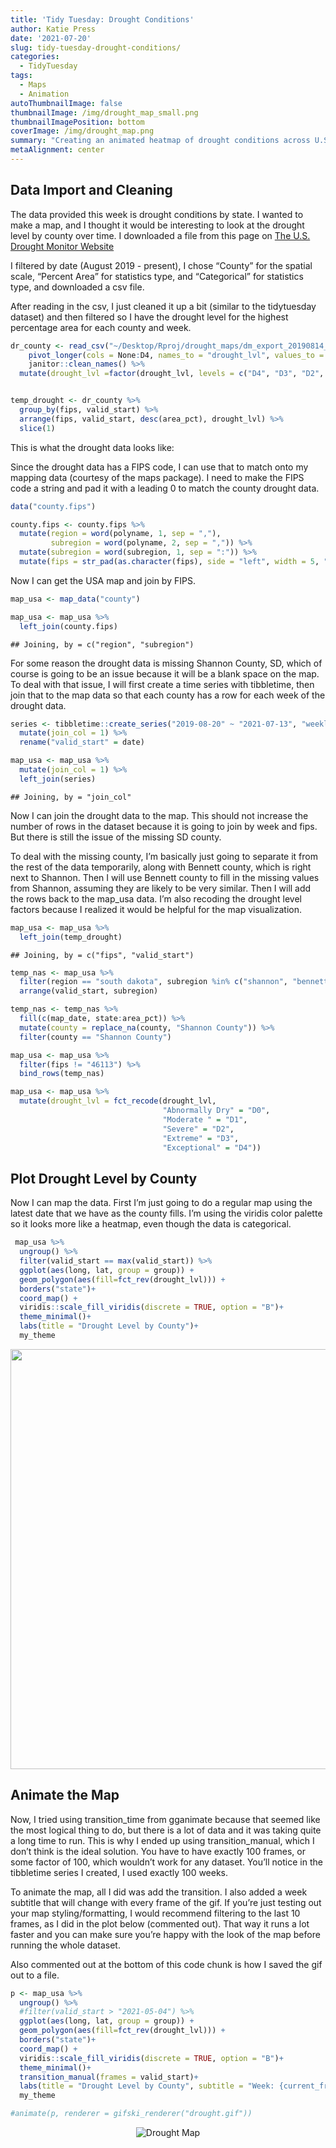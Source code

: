 ```yaml
---
title: 'Tidy Tuesday: Drought Conditions'
author: Katie Press
date: '2021-07-20'
slug: tidy-tuesday-drought-conditions/
categories:
  - TidyTuesday
tags:
  - Maps
  - Animation
autoThumbnailImage: false
thumbnailImage: /img/drought_map_small.png
thumbnailImagePosition: bottom
coverImage: /img/drought_map.png
summary: "Creating an animated heatmap of drought conditions across U.S. counties with ggplot2"
metaAlignment: center
---
```


<script src="/rmarkdown-libs/core-js/shim.min.js"></script>
<script src="/rmarkdown-libs/react/react.min.js"></script>
<script src="/rmarkdown-libs/react/react-dom.min.js"></script>
<script src="/rmarkdown-libs/reactwidget/react-tools.js"></script>
<script src="/rmarkdown-libs/htmlwidgets/htmlwidgets.js"></script>
<script src="/rmarkdown-libs/reactable-binding/reactable.js"></script>
<!--more-->

## Data Import and Cleaning

The data provided this week is drought conditions by state. I wanted to make a map, and I thought it would be interesting to look at the drought level by county over time. I downloaded a file from this page on [The U.S. Drought Monitor Website](https://droughtmonitor.unl.edu/DmData/DataDownload/ComprehensiveStatistics.aspx)

I filtered by date (August 2019 - present), I chose “County” for the spatial scale, “Percent Area” for statistics type, and “Categorical” for statistics type, and downloaded a csv file.

After reading in the csv, I just cleaned it up a bit (similar to the tidytuesday dataset) and then filtered so I have the drought level for the highest percentage area for each county and week.

``` r
dr_county <- read_csv("~/Desktop/Rproj/drought_maps/dm_export_20190814_20210714.csv") %>% 
    pivot_longer(cols = None:D4, names_to = "drought_lvl", values_to = "area_pct") %>% 
    janitor::clean_names() %>% 
  mutate(drought_lvl =factor(drought_lvl, levels = c("D4", "D3", "D2", "D1", "D0", "None"))) 


temp_drought <- dr_county %>% 
  group_by(fips, valid_start) %>% 
  arrange(fips, valid_start, desc(area_pct), drought_lvl) %>% 
  slice(1)
```

This is what the drought data looks like:

<div id="htmlwidget-1" class="reactable html-widget" style="width:auto;height:auto;"></div>
<script type="application/json" data-for="htmlwidget-1">{"x":{"tag":{"name":"Reactable","attribs":{"data":{"map_date":[20190813,20190820,20190827,20190903,20190910,20190917],"fips":["01001","01001","01001","01001","01001","01001"],"county":["Autauga County","Autauga County","Autauga County","Autauga County","Autauga County","Autauga County"],"state":["AL","AL","AL","AL","AL","AL"],"valid_start":["2019-08-13","2019-08-20","2019-08-27","2019-09-03","2019-09-10","2019-09-17"],"valid_end":["2019-08-19","2019-08-26","2019-09-02","2019-09-09","2019-09-16","2019-09-23"],"statistic_format_id":[2,2,2,2,2,2],"drought_lvl":["D0","D0","None","None","D0","D0"],"area_pct":[63.29,100,96.69,96.69,93.12,70.42]},"columns":[{"accessor":"map_date","name":"map_date","type":"numeric"},{"accessor":"fips","name":"fips","type":"character"},{"accessor":"county","name":"county","type":"character"},{"accessor":"state","name":"state","type":"character"},{"accessor":"valid_start","name":"valid_start","type":"Date"},{"accessor":"valid_end","name":"valid_end","type":"Date"},{"accessor":"statistic_format_id","name":"statistic_format_id","type":"numeric"},{"accessor":"drought_lvl","name":"drought_lvl","type":"factor"},{"accessor":"area_pct","name":"area_pct","type":"numeric"}],"defaultPageSize":10,"paginationType":"numbers","showPageInfo":true,"minRows":1,"highlight":true,"bordered":true,"striped":true,"compact":true,"nowrap":true,"dataKey":"0f9b6e6a39742ba96c5255d396285052","key":"0f9b6e6a39742ba96c5255d396285052"},"children":[]},"class":"reactR_markup"},"evals":[],"jsHooks":[]}</script>

Since the drought data has a FIPS code, I can use that to match onto my mapping data (courtesy of the maps package). I need to make the FIPS code a string and pad it with a leading 0 to match the county drought data.

``` r
data("county.fips")

county.fips <- county.fips %>% 
  mutate(region = word(polyname, 1, sep = ","),
         subregion = word(polyname, 2, sep = ",")) %>% 
  mutate(subregion = word(subregion, 1, sep = ":")) %>% 
  mutate(fips = str_pad(as.character(fips), side = "left", width = 5, "0"))
```

Now I can get the USA map and join by FIPS.

``` r
map_usa <- map_data("county")

map_usa <- map_usa %>% 
  left_join(county.fips)
```

    ## Joining, by = c("region", "subregion")

For some reason the drought data is missing Shannon County, SD, which of course is going to be an issue because it will be a blank space on the map. To deal with that issue, I will first create a time series with tibbletime, then join that to the map data so that each county has a row for each week of the drought data.

``` r
series <- tibbletime::create_series("2019-08-20" ~ "2021-07-13", "weekly") %>% 
  mutate(join_col = 1) %>% 
  rename("valid_start" = date)

map_usa <- map_usa %>% 
  mutate(join_col = 1) %>% 
  left_join(series)
```

    ## Joining, by = "join_col"

Now I can join the drought data to the map. This should not increase the number of rows in the dataset because it is going to join by week and fips. But there is still the issue of the missing SD county.

To deal with the missing county, I’m basically just going to separate it from the rest of the data temporarily, along with Bennett county, which is right next to Shannon. Then I will use Bennett county to fill in the missing values from Shannon, assuming they are likely to be very similar. Then I will add the rows back to the map\_usa data. I’m also recoding the drought level factors because I realized it would be helpful for the map visualization.

``` r
map_usa <- map_usa %>% 
  left_join(temp_drought)
```

    ## Joining, by = c("fips", "valid_start")

``` r
temp_nas <- map_usa %>% 
  filter(region == "south dakota", subregion %in% c("shannon", "bennett")) %>% 
  arrange(valid_start, subregion)

temp_nas <- temp_nas %>% 
  fill(c(map_date, state:area_pct)) %>% 
  mutate(county = replace_na(county, "Shannon County")) %>% 
  filter(county == "Shannon County")

map_usa <- map_usa %>% 
  filter(fips != "46113") %>% 
  bind_rows(temp_nas)

map_usa <- map_usa %>% 
  mutate(drought_lvl = fct_recode(drought_lvl, 
                                  "Abnormally Dry" = "D0",
                                  "Moderate " = "D1",
                                  "Severe" = "D2",
                                  "Extreme" = "D3",
                                  "Exceptional" = "D4"))
```

## Plot Drought Level by County

Now I can map the data. First I’m just going to do a regular map using the latest date that we have as the county fills. I’m using the viridis color palette so it looks more like a heatmap, even though the data is categorical.

``` r
 map_usa %>% 
  ungroup() %>% 
  filter(valid_start == max(valid_start)) %>% 
  ggplot(aes(long, lat, group = group)) +
  geom_polygon(aes(fill=fct_rev(drought_lvl))) +
  borders("state")+
  coord_map() +
  viridis::scale_fill_viridis(discrete = TRUE, option = "B")+
  theme_minimal()+
  labs(title = "Drought Level by County")+
  my_theme
```

<img src="/post/2021-07-19-tidy-tuesday-drought-conditions/index.en-us_files/figure-html/unnamed-chunk-9-1.png" width="672" />

## Animate the Map

Now, I tried using transition\_time from gganimate because that seemed like the most logical thing to do, but there is a lot of data and it was taking quite a long time to run. This is why I ended up using transition\_manual, which I don’t think is the ideal solution. You have to have exactly 100 frames, or some factor of 100, which wouldn’t work for any dataset. You’ll notice in the tibbletime series I created, I used exactly 100 weeks.

To animate the map, all I did was add the transition. I also added a week subtitle that will change with every frame of the gif. If you’re just testing out your map styling/formatting, I would recommend filtering to the last 10 frames, as I did in the plot below (commented out). That way it runs a lot faster and you can make sure you’re happy with the look of the map before running the whole dataset.

Also commented out at the bottom of this code chunk is how I saved the gif out to a file.

``` r
p <- map_usa %>% 
  ungroup() %>% 
  #filter(valid_start > "2021-05-04") %>% 
  ggplot(aes(long, lat, group = group)) +
  geom_polygon(aes(fill=fct_rev(drought_lvl))) +
  borders("state")+
  coord_map() +
  viridis::scale_fill_viridis(discrete = TRUE, option = "B")+
  theme_minimal()+
  transition_manual(frames = valid_start)+
  labs(title = "Drought Level by County", subtitle = "Week: {current_frame}")+
  my_theme

#animate(p, renderer = gifski_renderer("drought.gif"))
```

<p align="center">
<img src="/img/drought.gif" alt="Drought Map" class="center">
</p>
